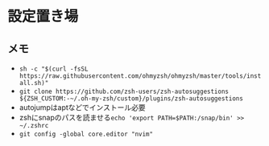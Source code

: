 # 設定置き場
## メモ
- `sh -c "$(curl -fsSL https://raw.githubusercontent.com/ohmyzsh/ohmyzsh/master/tools/install.sh)"`
- `git clone https://github.com/zsh-users/zsh-autosuggestions ${ZSH_CUSTOM:-~/.oh-my-zsh/custom}/plugins/zsh-autosuggestions`
- autojumpはaptなどでインストール必要
- zshにsnapのパスを読ませる`echo 'export PATH=$PATH:/snap/bin' >> ~/.zshrc`
- `git config -global core.editor "nvim"`



